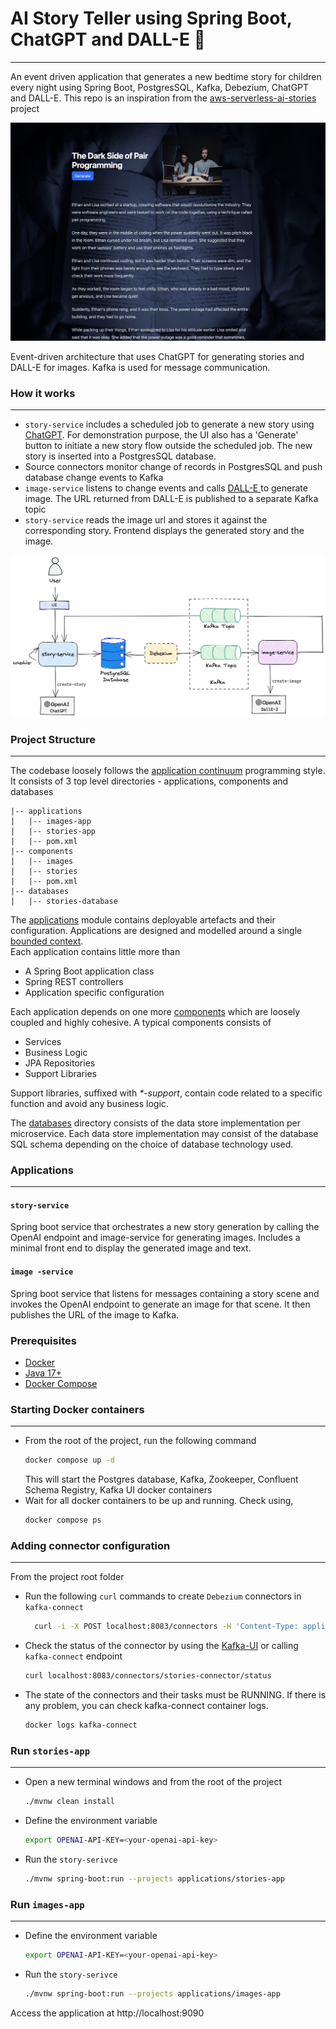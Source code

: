 # AI Story Teller using Spring Boot, ChatGPT and DALL-E 🤖
<hr/>

An event driven application that generates a new bedtime story for children every night using Spring Boot, PostgresSQL, Kafka, Debezium, ChatGPT and DALL-E. This repo is an inspiration from the [aws-serverless-ai-stories](https://github.com/aws-samples/aws-serverless-ai-stories) project

![](docs/screenshot.png)

Event-driven architecture that uses ChatGPT for generating stories and DALL-E for images. Kafka is used for message communication.

### How it works
<hr/>

- `story-service` includes a scheduled job to generate a new story using [ChatGPT](https://chat.openai.com/). For demonstration purpose, the UI also has a 'Generate' button to initiate a new story flow outside the scheduled job. The new story is inserted into a PostgresSQL database.
- Source connectors monitor change of records in PostgresSQL and push database change events to Kafka
- `image-service` listens to change events and calls [DALL-E ](https://labs.openai.com/)to generate image. The URL returned from DALL-E is published to a separate Kafka topic
- `story-service` reads the image url and stores it against the corresponding story. Frontend displays the generated story and the image.


![](docs/overview.png)

### Project Structure 
<hr/>

The codebase loosely follows the [application continuum](https://www.appcontinuum.io/) programming style. It consists of 3 top level directories - applications, components and databases


```
|-- applications
|   |-- images-app
|   |-- stories-app
|   |-- pom.xml
|-- components
|   |-- images
|   |-- stories
|   |-- pom.xml
|-- databases
|   |-- stories-database
```

The [applications](./applications) module contains deployable artefacts and their configuration. Applications are designed and modelled around a single [bounded context](https://martinfowler.com/bliki/BoundedContext.html).  
Each application contains little more than 
- A Spring Boot application class
- Spring REST controllers
- Application specific configuration

Each application depends on one more [components](./components) which are loosely coupled and highly cohesive.
A typical components consists of

- Services
- Business Logic
- JPA Repositories
- Support Libraries

Support libraries, suffixed with _*-support_, contain code related to a specific function and avoid any business logic.

The [databases](./databases) directory consists of the data store implementation per microservice. Each data store implementation may consist of the database SQL schema depending on the choice of database technology used.

### Applications
<hr/>

#### `story-service`

Spring boot service that orchestrates a new story generation by calling the OpenAI endpoint and image-service for generating images. Includes a minimal front end to display the generated image and text. 

#### `image -service`

Spring boot service that listens for messages containing a story scene and invokes the OpenAI endpoint to generate an image for that scene. It then publishes the URL of the image to Kafka. 

### Prerequisites

- [Docker](https://www.docker.com/)
- [Java 17+](https://www.oracle.com/java/technologies/downloads/#java17)
- [Docker Compose](https://docs.docker.com/compose/install/)

### Starting Docker containers
<hr/>

- From the root of the project, run the following command
    ```bash
    docker compose up -d
    ```
  This will start the Postgres database, Kafka, Zookeeper, Confluent Schema Registry, Kafka UI docker containers
- Wait for all docker containers to be up and running. Check using,
    ```bash
    docker compose ps
    ```

### Adding connector configuration
<hr/>

From the project root folder

- Run the following `curl` commands to create `Debezium` connectors in `kafka-connect`

    ```bash
      curl -i -X POST localhost:8083/connectors -H 'Content-Type: application/json' -d @connectors/stories-connector.json
    ```

- Check the status of the connector by using the [Kafka-UI](http://localhost:8087) or calling `kafka-connect` endpoint

    ```bash
    curl localhost:8083/connectors/stories-connector/status
    ```

- The state of the connectors and their tasks must be RUNNING. If there is any problem, you can check kafka-connect container logs.

    ```bash
    docker logs kafka-connect
    ```

### Run `stories-app`
<hr/>

- Open a new terminal windows and from the root of the project

  ```bash
  ./mvnw clean install
  ```

- Define the environment variable
  ```bash
  export OPENAI-API-KEY=<your-openai-api-key>
  ```

- Run the `story-serivce`
  ```bash
  ./mvnw spring-boot:run --projects applications/stories-app
  ```
  
### Run `images-app`
<hr/>

- Define the environment variable
  ```bash
  export OPENAI-API-KEY=<your-openai-api-key>
  ```

- Run the `story-serivce`
  ```bash
  ./mvnw spring-boot:run --projects applications/images-app
  ```
  
Access the application at http://localhost:9090